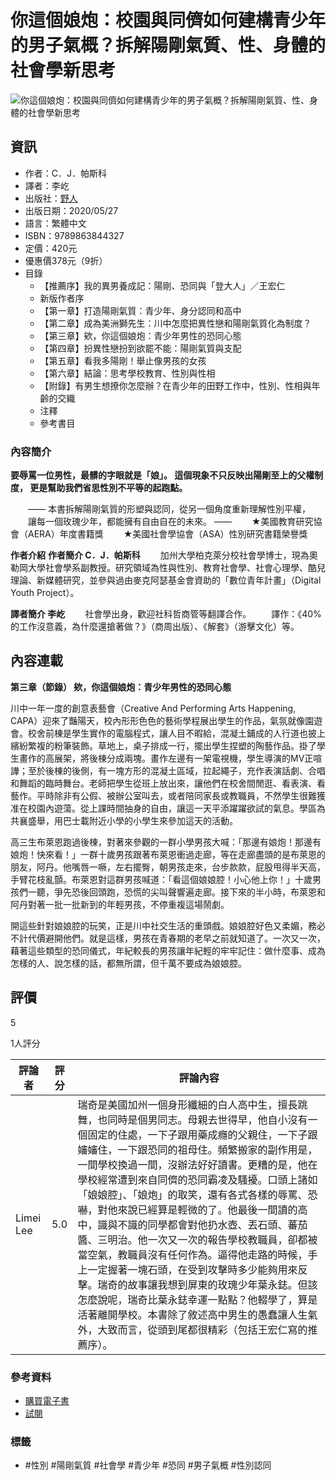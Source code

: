 # 你這個娘炮：校園與同儕如何建構青少年的男子氣概？拆解陽剛氣質、性、身體的社會學新思考

![你這個娘炮：校園與同儕如何建構青少年的男子氣概？拆解陽剛氣質、性、身體的社會學新思考](https://im1.book.com.tw/image/getImage?i=https://www.books.com.tw/img/001/085/84/0010858422.jpg&v=5ebd0fa2k&w=348&h=348)

## 資訊

- 作者：C．J．帕斯科
- 譯者：李屹
- 出版社：[野人](https://www.books.com.tw/web/sys_puballb/books/?pubid=savage)
- 出版日期：2020/05/27
- 語言：繁體中文
- ISBN：9789863844327
- 定價：420元
- 優惠價378元（9折）
- 目錄
    - 【推薦序】我的異男養成記：陽剛、恐同與「登大人」／王宏仁
    - 新版作者序
    - 【第一章】打造陽剛氣質：青少年、身分認同和高中
    - 【第二章】成為美洲獅先生：川中怎麼把異性戀和陽剛氣質化為制度？
    - 【第三章】欸，你這個娘炮：青少年男性的恐同心態
    - 【第四章】扮異性戀扮到欲罷不能：陽剛氣質與支配
    - 【第五章】看我多陽剛！舉止像男孩的女孩
    - 【第六章】結論：思考學校教育、性別與性相
    - 【附錄】有男生想撩你怎麼辦？在青少年的田野工作中，性別、性相與年齡的交織
    - 注釋
    - 參考書目

### 內容簡介

**要辱罵一位男性，最髒的字眼就是「娘」。 這個現象不只反映出陽剛至上的父權制度， 更是幫助我們省思性別不平等的起跑點。**

　　—— 本書拆解陽剛氣質的形塑與認同，從另一個角度重新理解性別平權， 　　讓每一個玫瑰少年，都能擁有自由自在的未來。 —— 　　★美國教育研究協會（AERA）年度書籍獎 　　★美國社會學協會（ASA）性別研究書籍榮譽獎 
      
**作者介紹**
**作者簡介 C．J．帕斯科** 　　加州大學柏克萊分校社會學博士，現為奧勒岡大學社會學系副教授。研究領域為性與性別、教育社會學、社會心理學、酷兒理論、新媒體研究，並參與過由麥克阿瑟基金會資助的「數位青年計畫」（Digital Youth Project）。 

**譯者簡介 李屹** 　　社會學出身，歡迎社科哲商管等翻譯合作。 　　譯作：《40%的工作沒意義，為什麼還搶著做？》（商周出版）、《解套》（游擊文化）等。 

## 內容連載

**第三章（節錄） 欸，你這個娘炮：青少年男性的恐同心態** 

川中一年一度的創意表藝會（Creative And Performing Arts Happening, CAPA）迎來了豔陽天，校內形形色色的藝術學程展出學生的作品，氣氛就像園遊會。校舍前棟是學生實作的電腦程式，讓人目不暇給，混凝土鋪成的人行道也披上繽紛繁複的粉筆裝飾。草地上，桌子排成一行，擺出學生捏塑的陶藝作品。掛了學生畫作的高展架，將後棟分成兩塊。畫作左邊有一架電視機，學生導演的MV正喧譁；至於後棟的後側，有一塊方形的混凝土區域，拉起繩子，充作表演話劇、合唱和舞蹈的臨時舞台。老師把學生從班上放出來，讓他們在校舍間閒逛、看表演、看藝作。平時除非有公假、被辦公室叫去，或者陪同家長或教職員，不然學生很難獲准在校園內遊蕩。從上課時間抽身的自由，讓這一天平添躍躍欲試的氣息。學區為共襄盛舉，用巴士載附近小學的小學生來參加這天的活動。

高三生布萊恩跑過後棟，對著來參觀的一群小學男孩大喊：「那邊有娘炮！那邊有娘炮！快來看！」一群十歲男孩跟著布萊恩衝過走廊，等在走廊盡頭的是布萊恩的朋友，阿丹。他嘴唇一噘，左右擺臀，朝男孩走來，台步款款，屁股甩得半天高，手臂花枝亂顫。布萊恩對這群男孩喊道：「看這個娘娘腔！小心他上你！」十歲男孩們一聽，爭先恐後回頭跑，恐慌的尖叫聲響遍走廊。接下來的半小時，布萊恩和阿丹對著一批一批新到的年輕男孩，不停重複這場鬧劇。

開這些針對娘娘腔的玩笑，正是川中社交生活的重頭戲。娘娘腔好色又柔媚，務必不計代價避開他們。就是這樣，男孩在青春期的老早之前就知道了。一次又一次，藉著這些類型的恐同儀式，年紀較長的男孩讓年紀輕的牢牢記住：做什麼事、成為怎樣的人、說怎樣的話，都無所謂，但千萬不要成為娘娘腔。

## 評價

5

1人評分

| 評論者 | 評分 | 評論內容 |
|--------|------|---------|
| Limei Lee | 5.0 | 瑞奇是美國加州一個身形纖細的白人高中生，擅長跳舞，也同時是個男同志。母親去世得早，他自小沒有一個固定的住處，一下子跟用藥成癮的父親住，一下子跟嬸嬸住，一下跟恐同的祖母住。頻繁搬家的副作用是，一間學校換過一間，沒辦法好好讀書。更糟的是，他在學校經常遭到來自同儕的恐同霸凌及騷擾。口頭上諸如「娘娘腔」、「娘炮」的取笑，還有各式各樣的辱罵、恐嚇，對他來說已經算是輕微的了。他最後一間讀的高中，識與不識的同學都會對他扔水壺、丟石頭、蕃茄醬、三明治。他一次又一次的報告學校教職員，卻都被當空氣，教職員沒有任何作為。逼得他走路的時候，手上一定握著一塊石頭，在受到攻擊時多少能夠用來反擊。瑞奇的故事讓我想到屏東的玫瑰少年葉永鋕。但該怎麼說呢，瑞奇比葉永鋕幸運一點點？他輟學了，算是活著離開學校。本書除了敘述高中男生的愚蠢讓人生氣外，大致而言，從頭到尾都很精彩（包括王宏仁寫的推薦序）。 |

### 參考資料

- [購買電子書](https://www.books.com.tw/products/E050068497) 
- [試閱](https://appapi-ebook.books.com.tw/V1.7/CMSAPIApp/item/0010858422/trial) 

### 標籤

- #性別 #陽剛氣質 #社會學 #青少年 #恐同 #男子氣概 #性別認同
